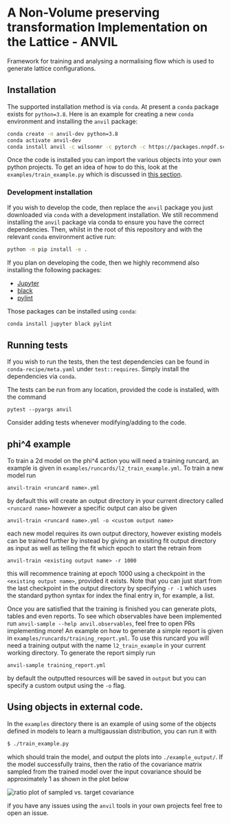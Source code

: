 # A Non-Volume preserving transformation Implementation on the Lattice - ANVIL

Framework for training and analysing a normalising flow which is used to generate
lattice configurations.

## Installation

The supported installation method is via `conda`. At present a `conda` package
exists for `python=3.8`. Here is an example for creating a new `conda`
environment and installing the `anvil` package:

```bash
conda create -n anvil-dev python=3.8
conda activate anvil-dev
conda install anvil -c wilsonmr -c pytorch -c https://packages.nnpdf.science/conda
```

Once the code is installed you can import the various objects into your own
python projects. To get an idea of how to do this, look at the
`examples/train_example.py` which is discussed in
[this section](##using-objects-in-external-code.).

### Development installation

If you wish to develop the code, then replace the `anvil` package you just downloaded
via `conda` with a development installation. We still recommend installing
the `anvil` package via conda to ensure you have the correct dependencies. Then,
whilst in the root of this repository and with the relevant `conda` environment
active run:

```bash
python -m pip install -e .
```

If you plan on developing the code, then we highly recommend also installing the following packages:

 - [Jupyter](https://jupyter.org/)
 - [black](https://pypi.org/project/black/)
 - [pylint](https://pypi.org/project/pylint/)

Those packages can be installed using `conda`:

```bash
conda install jupyter black pylint
```

## Running tests

If you wish to run the tests, then the test dependencies can be found in
`conda-recipe/meta.yaml` under `test::requires`. Simply install the dependencies
via `conda`.

The tests can be run from any location, provided the code is installed, with
the command

```
pytest --pyargs anvil
```

Consider adding tests whenever modifying/adding to the code.

## phi^4 example

To train a 2d model on the phi^4 action you will need a training runcard, an
example is given in `examples/runcards/l2_train_example.yml`. To train a new
model run

```
anvil-train <runcard name>.yml
```

by default this will create an output directory in your current directory
called `<runcard name>` however a specific output can also be given

```
anvil-train <runcard name>.yml -o <custom output name>
```

each new model requires its own output directory, however existing models can
be trained further by instead by giving an exisiting fit output directory as
input as well as telling the fit which epoch to start the retrain from

```
anvil-train <existing output name> -r 1000
```

this will recommence training at epoch 1000 using a checkpoint in the
`<existing output name>`, provided it exists. Note that you can just start from
the last checkpoint in the output directory by specifying `-r -1` which uses the
standard python syntax for index the final entry in, for example, a list.

Once you are satisfied that the training is finished you can generate plots,
tables and even reports. To see which observables have been implemented run
`anvil-sample --help anvil.observables`, feel free to open PRs implementing more!
An example on how to generate a simple report is given in
`examples/runcards/training_report.yml`. To use this runcard you will need a
training output with the name `l2_train_example` in your current working directory.
To generate the report simply run

```
anvil-sample training_report.yml
```

by default the outputted resources will be saved in `output` but you can specify
a custom output using the `-o` flag.

## Using objects in external code.

In the `examples` directory there is an example of using some of the objects
defined in models to learn a multigaussian distribution, you can run it with

```bash
$ ./train_example.py
```

which should train the model, and output the plots into `./example_output/`.
If the model successfully trains, then the ratio of the covariance matrix
sampled from the trained model over the input covariance should be approximately
1 as shown in the plot below

![ratio plot of sampled vs. target covariance](./examples/example_output/ratio.png)

if you have any issues using the `anvil` tools in your own projects feel free to
open an issue.
